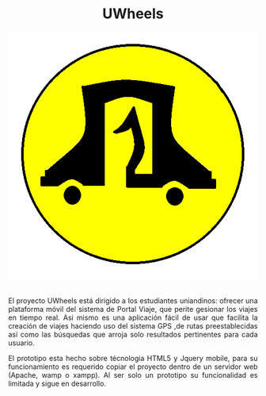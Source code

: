 <style>
	#orden{
		text-align: center;
	}
	#texto{
		text-align: justify;
	}
</style>
<div id="orden">
<h1>UWheels</h1>
<img src="img/icono2.png" alt="UWheels">
</div>
<div id="texto">
<br>
<p>
El proyecto UWheels está dirigido a los estudiantes uniandinos: ofrecer una plataforma
móvil del sistema de Portal Viaje, que perite gesionar los viajes en tiempo real.
Asi mismo es una aplicación fácil de usar que facilita la creación de viajes haciendo uso
del sistema GPS ,de rutas preestablecidas así como las búsquedas que arroja solo
resultados pertinentes para cada usuario.
</p>
<p>
El prototipo esta hecho sobre técnologia HTML5 y Jquery mobile, para su funcionamiento es requerido copiar el proyecto dentro de un servidor web (Apache, wamp o xampp). Al ser solo un prototipo su funcionalidad es limitada y sigue en desarrollo.
</p>
</div>